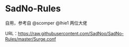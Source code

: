 # SadNo-Rules

自用，参考自 @scomper @lhie1 两位大佬

URL：https://raw.githubusercontent.com/SadNoo/SadNo-Rules/master/Surge.conf
